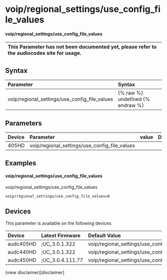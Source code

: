 ﻿---
description: voip/regional_settings/use_config_file_values
search: false
---

# voip/regional_settings/use_config_file_values

#### voip/regional_settings/use_config_file_values


| This Parameter has not been documented yet, please refer to the audiocodes site for usage.  |
| :--- |

## Syntax
| Parameter | Syntax |
| :--- | :--- |
|voip/regional_settings/use_config_file_values | {% raw %} undefined {% endraw %} |

## Parameters
|Device|Parameter|value|Description|
|:---|:---|:---|:---|
| 405HD | voip/regional_settings/use_config_file_values |  |  |

## Examples
#### voip/regional_settings/use_config_file_values

voip/regional_settings/use_config_file_values

```
voip/regional_settings/use_config_file_values=0
```

## Devices
This parameter is available on the following devices

| Device | Latest Firmware | Default Value |
|:---|:---|:---|
| audc405HD | ;UC_3.0.1.322 | voip/regional_settings/use_config_file_values=0 
| audc440HD | ;UC_3.0.1.322 | voip/regional_settings/use_config_file_values=0 
| audc450HD | ;UC_3.0.4.111.77 | voip/regional_settings/use_config_file_values=0 

(view disclaimer)[disclaimer]
